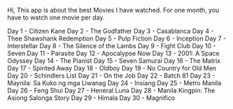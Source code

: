 Hi, This app is about the best Movies I have watched. For one month, you have to watch one movie per day. 

Day 1 - Citizen Kane
Day 2 - The Godfather
Day 3 - Casablanca
Day 4 - Thee Shawshank Redemption
Day 5 - Pulp Fiction
Day 6 - Inception
Day 7 - Interstellar
Day 8 - The Silence of the Lambs
Day 9 - Fight Club
Day 10 - Seven
Day 11 - Parasite
Day 12 - Apocalypse Now
Day 13 - 2001: A Space Odyssey
Day 14 - The Pianist
Day 15 - Seven Samurai
Day 16 - The Matrix
Day 17 - Spirited Away
Day 18 - Oldboy
Day 19 - No Country for Old Men
Day 20 - Schindlers List
Day 21 - On the Job
Day 22 - Batch 81
Day 23 - Maynila: Sa Kuko ng mga Liwanag
Day 24 - Insiang
Day 25 - Metro Manila
Day 26 - Feng Shui
Day 27 - Heneral Luna
Day 28 - Manila Kingpin: The Asiong Salonga Story
Day 29 - Himala
Day 30 - Magnifico